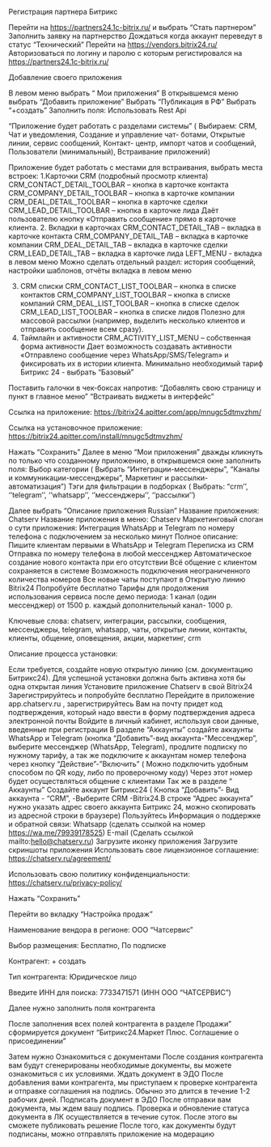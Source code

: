 Регистрация партнера Битрикс

Перейти на https://partners24.1c-bitrix.ru/ и выбрать “Стать партнером”
Заполнить заявку на партнерство
Дождаться когда аккаунт переведут в статус “Технический”
Перейти на https://vendors.bitrix24.ru/
Авторизоваться по логину и паролю с которым регистировался на  https://partners24.1c-bitrix.ru/

Добавление своего приложения

В левом меню выбрать “ Мои приложения”
В открывшемся меню выбрать “Добавить приложение”
Выбрать “Публикация в РФ”
Выбрать “+создать”
Заполнить поля:
Использовать Rest Api

“Приложение будет работать с разделами системы” ( Выбираем: CRM, Чат и уведомления, Создание и управление чат- ботами, Открытые линии, сервис сообщений, Контакт- центр, импорт чатов и сообщений, Пользователи (минимальный), Встраивание приложений)

Приложение будет работать с местами для встраивания, выбрать места встроек:
1.Карточки CRM (подробный просмотр клиента)
CRM_CONTACT_DETAIL_TOOLBAR – кнопка в карточке контакта
CRM_COMPANY_DETAIL_TOOLBAR – кнопка в карточке компании
CRM_DEAL_DETAIL_TOOLBAR – кнопка в карточке сделки
CRM_LEAD_DETAIL_TOOLBAR – кнопка в карточке лида
Даёт пользователю кнопку «Отправить сообщение» прямо в карточке клиента.
2. Вкладки в карточках
CRM_CONTACT_DETAIL_TAB – вкладка в карточке контакта
CRM_COMPANY_DETAIL_TAB – вкладка в карточке компании
CRM_DEAL_DETAIL_TAB – вкладка в карточке сделки
CRM_LEAD_DETAIL_TAB – вкладка в карточке лида
LEFT_MENU - вкладка в левом меню
 Можно сделать отдельный раздел: история сообщений, настройки шаблонов, отчёты вкладка в левом меню

3. CRM списки
CRM_CONTACT_LIST_TOOLBAR – кнопка в списке контактов
CRM_COMPANY_LIST_TOOLBAR – кнопка в списке компаний
CRM_DEAL_LIST_TOOLBAR – кнопка в списке сделок
CRM_LEAD_LIST_TOOLBAR – кнопка в списке лидов
 Полезно для массовой рассылки (например, выделить несколько клиентов и отправить сообщение всем сразу).
4. Таймлайн и активности
CRM_ACTIVITY_LIST_MENU – собственная форма активности
 Дает возможность создавать активности «Отправлено сообщение через WhatsApp/SMS/Telegram» и фиксировать их в истории клиента.
Минимально необходимый тариф Битрикс 24 - выбрать “Базовый”

Поставить галочки в чек-боксах напротив:
  “Добавлять свою страницу и пункт в главное меню”
  “Встраивать виджеты в интерфейс”

Ссылка на приложение: https://bitrix24.apitter.com/app/mnugc5dtmvzhm/

Ссылка на установочное приложение: https://bitrix24.apitter.com/install/mnugc5dtmvzhm/

Нажать “Сохранить”
Далее в меню “Мои приложения” дважды кликнуть по только что созданному приложению, в открывшемся окне заполнить поля:
Выбор категории ( Выбрать “Интеграции-мессенджеры”, “Каналы и коммуникации-мессенджеры”, Маркетинг и рассылки- автоматизация”)
Тэги для фильтрации в подборках ( Выбрать: “crm’’, ‘’telegram’’, ‘’whatsapp’’, ‘’мессенджеры’’, ‘’рассылки’’)

Далее выбрать “Описание приложения Russian”
Название приложения: Chatserv
Название приложения в меню: Chatserv
Маркетинговый слоган о сути приложения: Интеграция WhatsApp и Telegram по номеру телефона с подключением за несколько минут
Полное описание:
Пишите клиентам первыми в WhatsApp и Telegram
Переписка из CRM
Отправка по номеру телефона в любой мессенджер
Автоматическое создание нового контакта при его отсутствии
Всё общение с клиентом сохраняется в системе
Возможность подключения неограниченного количества номеров
Все новые чаты поступают в Открытую линию Bitrix24
Попробуйте бесплатно 
Тарифы для продолжения использования сервиса после демо периода: 
   1 канал (один мессенджер) от 1500 р.
    каждый дополнительный канал- 1000 р.

Ключевые слова: chatserv, интеграции, рассылки, сообщения, мессенджеры, telegram, whatsapp, чаты, открытые линии, контакты, клиенты, общение, оповещения, акции, маркетинг, crm

Описание процесса установки:
            
Если требуется, создайте новую открытую линию (см. документацию Битрикс24). Для  успешной установки должна быть активна хотя бы одна открытая линия
 Установите приложение Chatserv в свой Bitrix24
  Зарегистрируйтесь и попробуйте бесплатно
  Перейдите в приложение app.chatserv.ru , зарегистрируйтесь
  Вам на почту придет код подтверждения, который надо ввести в форму подтверждения адреса электронной почты
  Войдите в личный кабинет, используя свои данные, введенные при регистрации
  В разделе “Аккаунты” создайте аккаунты WhatsApp и Telegram (кнопка “Добавить”-вид аккаунта-”Мессенджер”, выберите мессенджер (WhatsApp,  Telegram), продлите подписку по нужному тарифу, а так же подключите к аккаунтам номер телефона через кнопку “Действие”-”Включить” ( Можно подключить удобным способом по QR коду, либо по проверочному коду) Через этот номер будет осуществляться общение с клиентами
  Так же в разделе “ Аккаунты” Создайте аккаунт Битрикс24 ( Кнопка “Добавить”- Вид аккаунта - “CRM”, -Выберите CRM -Bitrix24.В строке “Адрес аккаунта” нужно указать адрес своего аккаунта Битрикс 24, можно скопировать из адресной строки в браузере)
 Пользуйтесь
Информация о поддержке и обратной связи: 
Whatsapp (сделать ссылкой на номер https://wa.me/79939178525)
Е-mail (Сделать ссылкой mailto:hello@chatserv.ru)
Загрузите иконку приложения
Загрузите скриншоты приложения
Использовать свое лицензионное соглашение: https://chatserv.ru/agreement/

Использовать свою политику конфиденциальности:  https://chatserv.ru/privacy-policy/

Нажать “Сохранить”

Перейти во вкладку “Настройка продаж”

Наименование вендора в регионе: ООО “Чатсервис”

Выбор размещения: Бесплатно, По подписке

Контрагент: + создать

Тип контрагента: Юридическое лицо

Введите ИНН для поиска: 7733471571 (ИНН ООО “ЧАТСЕРВИС”)

Далее нужно заполнить поля контрагента

После заполнения всех полей контрагента в разделе Продажи” сформируется документ “Битрикс24.Маркет Плюс. Соглашение о присоединении”

Затем нужно Ознакомиться с документами
После создания контрагента вам будут сгенерированы необходимые документы, вы можете ознакомиться с их условиями.
Ждать документ в ЭДО
После добавления вами контрагента, мы приступаем к проверке контрагента и отправке соглашения на подпись. Обычно это длится в течение 1-2 рабочих дней.
 Подписать документ в ЭДО
После отправки вам документа, мы ждем вашу подпись. Проверка и обновление статуса документа в ЛК осуществляется в течение суток. После этого вы сможете публиковать решение
После того, как документы будут подписаны, можно отправлять приложение на модерацию

